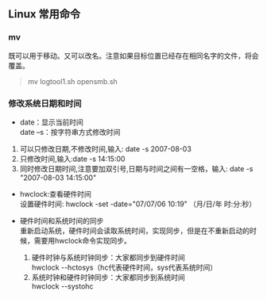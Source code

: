 ## Linux 常用命令

### mv
既可以用于移动。又可以改名。注意如果目标位置已经存在相同名字的文件，将会覆盖。
> mv logtool1.sh opensmb.sh 

### 修改系统日期和时间
- date：显示当前时间<br>
date –s：按字符串方式修改时间<br>
 1. 可以只修改日期,不修改时间,输入: date -s 2007-08-03
 2. 只修改时间,输入:date -s 14:15:00
 3. 同时修改日期时间,注意要加双引号,日期与时间之间有一空格，输入:
date -s "2007-08-03 14:15:00"

- hwclock:查看硬件时间<br>
 设置硬件时间:
 hwclock -set -date="07/07/06 10:19" （月/日/年 时:分:秒）

- 硬件时间和系统时间的同步<br>
  重新启动系统，硬件时间会读取系统时间，实现同步，但是在不重新启动的时候，需要用hwclock命令实现同步。
  1. 硬件时钟与系统时钟同步：大家都同步到硬件时间<br>
  hwclock --hctosys（hc代表硬件时间，sys代表系统时间）
  2. 系统时钟和硬件时钟同步：大家都同步到系统时间<br>
  hwclock --systohc
